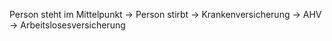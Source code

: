 Person steht im Mittelpunkt
-> Person stirbt
-> Krankenversicherung
-> AHV
-> Arbeitslosesversicherung